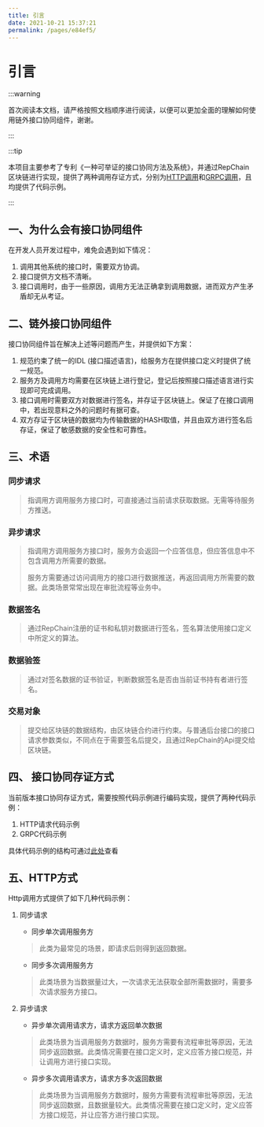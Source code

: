 ```yaml
---
title: 引言
date: 2021-10-21 15:37:21
permalink: /pages/e84ef5/
---
```


# 引言

:::warning

首次阅读本文档，请严格按照文档顺序进行阅读，以便可以更加全面的理解如何使用链外接口协同组件，谢谢。

:::

:::tip

本项目主要参考了专利《一种可举证的接口协同方法及系统》，并通过RepChain区块链进行实现，提供了两种调用存证方式，分别为[HTTP调用](https://gitee.com/BTAJL/api-coord/tree/http-lhc/)和[GRPC调用](https://gitee.com/BTAJL/api-coord/tree/master/)，且均提供了代码示例。

:::

## 一、为什么会有接口协同组件

在开发人员开发过程中，难免会遇到如下情况：

1. 调用其他系统的接口时，需要双方协调。
2. 接口提供方文档不清晰。
3. 接口调用时，由于一些原因，调用方无法正确拿到调用数据，进而双方产生矛盾却无从考证。

## 二、链外接口协同组件

接口协同组件旨在解决上述等问题而产生，并提供如下方案：

1. 规范约束了统一的IDL (接口描述语言)，给服务方在提供接口定义时提供了统一规范。
2. 服务方及调用方均需要在区块链上进行登记，登记后按照接口描述语言进行实现即可完成调用。
3. 接口调用时需要双方对数据进行签名，并存证于区块链上。保证了在接口调用中，若出现意料之外的问题时有据可查。
4. 双方存证于区块链的数据均为传输数据的HASH取值，并且由双方进行签名后存证，保证了敏感数据的安全性和可靠性。

## 三、术语

### 同步请求

> 指调用方调用服务方接口时，可直接通过当前请求获取数据。无需等待服务方推送。

### 异步请求

> 指调用方调用服务方接口时，服务方会返回一个应答信息，但应答信息中不包含调用方所需要的数据。
>
> 服务方需要通过访问调用方的接口进行数据推送，再返回调用方所需要的数据。此类场景常常出现在审批流程等业务中。

### 数据签名

> 通过RepChain注册的证书和私钥对数据进行签名，签名算法使用接口定义中所定义的算法。

### 数据验签

> 通过对签名数据的证书验证，判断数据签名是否由当前证书持有者进行签名。

### 交易对象

> 提交给区块链的数据结构，由区块链合约进行约束。与普通后台接口的接口请求参数类似，不同点在于需要签名后提交，且通过RepChain的Api提交给区块链。

## 四、 接口协同存证方式

当前版本接口协同存证方式，需要按照代码示例进行编码实现，提供了两种代码示例：

1. HTTP请求代码示例
2. GRPC代码示例

具体代码示例的结构可通过[此处](/pages/5536f8/)查看

## 五、HTTP方式

Http调用方式提供了如下几种代码示例：

1. 同步请求

   * 同步单次调用服务方

   > 此类为最常见的场景，即请求后则得到返回数据。

   * 同步多次调用服务方

   > 此类场景为当数据量过大，一次请求无法获取全部所需数据时，需要多次请求服务方接口。

2. 异步请求

   * 异步单次调用请求方，请求方返回单次数据

   > 此类场景为当调用服务方数据时，服务方需要有流程审批等原因，无法同步返回数据。此类情况需要在接口定义时，定义应答方接口规范，并让调用方进行接口实现。

   * 异步多次调用请求方，请求方多次返回数据

   > 此类场景为当调用服务方数据时，服务方需要有流程审批等原因，无法同步返回数据，且数据量较大。此类情况需要在接口定义时，定义应答方接口规范，并让应答方进行接口实现。

